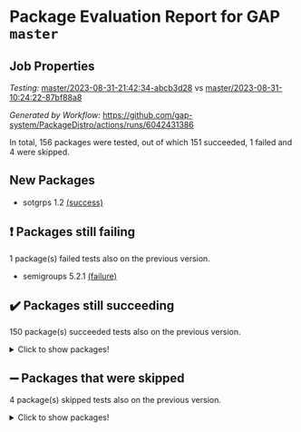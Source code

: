# Package Evaluation Report for GAP `master`

## Job Properties

*Testing:* [master/2023-08-31-21:42:34-abcb3d28](https://github.com/gap-system/PackageDistro/blob/data/reports/master/2023-08-31-21:42:34-abcb3d28) vs [master/2023-08-31-10:24:22-87bf88a8](https://github.com/gap-system/PackageDistro/blob/data/reports/master/2023-08-31-10:24:22-87bf88a8)

*Generated by Workflow:* https://github.com/gap-system/PackageDistro/actions/runs/6042431386

In total, 156 packages were tested, out of which 151 succeeded, 1 failed and 4 were skipped.

## New Packages

- sotgrps 1.2 [(success)](https://github.com/gap-system/PackageDistro/actions/runs/6042431386/job/16397974351)

## :exclamation: Packages still failing

1 package(s) failed tests also on the previous version.
- semigroups 5.2.1 [(failure)](https://github.com/gap-system/PackageDistro/actions/runs/6042431386/job/16397972848)

## :heavy_check_mark: Packages still succeeding

150 package(s) succeeded tests also on the previous version.
<details><summary>Click to show packages!</summary>

- 4ti2interface 2023.02-04 [(success)](https://github.com/gap-system/PackageDistro/actions/runs/6042431386/job/16397954326)
- ace 5.6.2 [(success)](https://github.com/gap-system/PackageDistro/actions/runs/6042431386/job/16397954483)
- aclib 1.3.2 [(success)](https://github.com/gap-system/PackageDistro/actions/runs/6042431386/job/16397954601)
- agt 0.3.1 [(success)](https://github.com/gap-system/PackageDistro/actions/runs/6042431386/job/16397954719)
- alnuth 3.2.1 [(success)](https://github.com/gap-system/PackageDistro/actions/runs/6042431386/job/16397954856)
- anupq 3.3.0 [(success)](https://github.com/gap-system/PackageDistro/actions/runs/6042431386/job/16397954983)
- atlasrep 2.1.6 [(success)](https://github.com/gap-system/PackageDistro/actions/runs/6042431386/job/16397955129)
- autodoc 2023.06.19 [(success)](https://github.com/gap-system/PackageDistro/actions/runs/6042431386/job/16397955283)
- automata 1.15 [(success)](https://github.com/gap-system/PackageDistro/actions/runs/6042431386/job/16397955415)
- automgrp 1.3.2 [(success)](https://github.com/gap-system/PackageDistro/actions/runs/6042431386/job/16397955550)
- autpgrp 1.11 [(success)](https://github.com/gap-system/PackageDistro/actions/runs/6042431386/job/16397955711)
- cap 2023.08-18 [(success)](https://github.com/gap-system/PackageDistro/actions/runs/6042431386/job/16397955842)
- caratinterface 2.3.5 [(success)](https://github.com/gap-system/PackageDistro/actions/runs/6042431386/job/16397955964)
- cddinterface 2022.11.01 [(success)](https://github.com/gap-system/PackageDistro/actions/runs/6042431386/job/16397956093)
- circle 1.6.6 [(success)](https://github.com/gap-system/PackageDistro/actions/runs/6042431386/job/16397956248)
- classicpres 1.22 [(success)](https://github.com/gap-system/PackageDistro/actions/runs/6042431386/job/16397956391)
- cohomolo 1.6.11 [(success)](https://github.com/gap-system/PackageDistro/actions/runs/6042431386/job/16397956551)
- congruence 1.2.5 [(success)](https://github.com/gap-system/PackageDistro/actions/runs/6042431386/job/16397956703)
- corelg 1.56 [(success)](https://github.com/gap-system/PackageDistro/actions/runs/6042431386/job/16397956829)
- crime 1.6 [(success)](https://github.com/gap-system/PackageDistro/actions/runs/6042431386/job/16397956945)
- crisp 1.4.6 [(success)](https://github.com/gap-system/PackageDistro/actions/runs/6042431386/job/16397957080)
- crypting 0.10.4 [(success)](https://github.com/gap-system/PackageDistro/actions/runs/6042431386/job/16397957216)
- cryst 4.1.26 [(success)](https://github.com/gap-system/PackageDistro/actions/runs/6042431386/job/16397957350)
- crystcat 1.1.10 [(success)](https://github.com/gap-system/PackageDistro/actions/runs/6042431386/job/16397957499)
- ctbllib 1.3.6 [(success)](https://github.com/gap-system/PackageDistro/actions/runs/6042431386/job/16397957641)
- cubefree 1.19 [(success)](https://github.com/gap-system/PackageDistro/actions/runs/6042431386/job/16397957785)
- curlinterface 2.3.2 [(success)](https://github.com/gap-system/PackageDistro/actions/runs/6042431386/job/16397957911)
- cvec 2.8.1 [(success)](https://github.com/gap-system/PackageDistro/actions/runs/6042431386/job/16397958053)
- datastructures 0.3.0 [(success)](https://github.com/gap-system/PackageDistro/actions/runs/6042431386/job/16397958174)
- deepthought 1.0.6 [(success)](https://github.com/gap-system/PackageDistro/actions/runs/6042431386/job/16397958318)
- design 1.8 [(success)](https://github.com/gap-system/PackageDistro/actions/runs/6042431386/job/16397958432)
- difsets 2.3.1 [(success)](https://github.com/gap-system/PackageDistro/actions/runs/6042431386/job/16397958546)
- digraphs 1.6.2 [(success)](https://github.com/gap-system/PackageDistro/actions/runs/6042431386/job/16397958681)
- edim 1.3.7 [(success)](https://github.com/gap-system/PackageDistro/actions/runs/6042431386/job/16397958809)
- example 4.3.4 [(success)](https://github.com/gap-system/PackageDistro/actions/runs/6042431386/job/16397958943)
- examplesforhomalg 2023.08-01 [(success)](https://github.com/gap-system/PackageDistro/actions/runs/6042431386/job/16397959072)
- factint 1.6.3 [(success)](https://github.com/gap-system/PackageDistro/actions/runs/6042431386/job/16397959230)
- ferret 1.0.9 [(success)](https://github.com/gap-system/PackageDistro/actions/runs/6042431386/job/16397959361)
- fga 1.5.0 [(success)](https://github.com/gap-system/PackageDistro/actions/runs/6042431386/job/16397959510)
- fining 1.5.6 [(success)](https://github.com/gap-system/PackageDistro/actions/runs/6042431386/job/16397959656)
- float 1.0.3 [(success)](https://github.com/gap-system/PackageDistro/actions/runs/6042431386/job/16397959829)
- format 1.4.3 [(success)](https://github.com/gap-system/PackageDistro/actions/runs/6042431386/job/16397959979)
- forms 1.2.9 [(success)](https://github.com/gap-system/PackageDistro/actions/runs/6042431386/job/16397960099)
- fplsa 1.2.6 [(success)](https://github.com/gap-system/PackageDistro/actions/runs/6042431386/job/16397960230)
- fr 2.4.12 [(success)](https://github.com/gap-system/PackageDistro/actions/runs/6042431386/job/16397960337)
- francy 2.0.3 [(success)](https://github.com/gap-system/PackageDistro/actions/runs/6042431386/job/16397960475)
- fwtree 1.3 [(success)](https://github.com/gap-system/PackageDistro/actions/runs/6042431386/job/16397960640)
- gapdoc 1.6.6 [(success)](https://github.com/gap-system/PackageDistro/actions/runs/6042431386/job/16397960772)
- gauss 2023.02-04 [(success)](https://github.com/gap-system/PackageDistro/actions/runs/6042431386/job/16397960900)
- gaussforhomalg 2023.08-01 [(success)](https://github.com/gap-system/PackageDistro/actions/runs/6042431386/job/16397961030)
- gbnp 1.0.5 [(success)](https://github.com/gap-system/PackageDistro/actions/runs/6042431386/job/16397961173)
- generalizedmorphismsforcap 2023.08-02 [(success)](https://github.com/gap-system/PackageDistro/actions/runs/6042431386/job/16397961320)
- genss 1.6.8 [(success)](https://github.com/gap-system/PackageDistro/actions/runs/6042431386/job/16397961459)
- gradedmodules 2023.08-01 [(success)](https://github.com/gap-system/PackageDistro/actions/runs/6042431386/job/16397961587)
- gradedringforhomalg 2023.08-01 [(success)](https://github.com/gap-system/PackageDistro/actions/runs/6042431386/job/16397961705)
- grape 4.9.0 [(success)](https://github.com/gap-system/PackageDistro/actions/runs/6042431386/job/16397961855)
- groupoids 1.73 [(success)](https://github.com/gap-system/PackageDistro/actions/runs/6042431386/job/16397961994)
- grpconst 2.6.4 [(success)](https://github.com/gap-system/PackageDistro/actions/runs/6042431386/job/16397962134)
- guarana 0.96.3 [(success)](https://github.com/gap-system/PackageDistro/actions/runs/6042431386/job/16397962312)
- guava 3.18 [(success)](https://github.com/gap-system/PackageDistro/actions/runs/6042431386/job/16397962493)
- hap 1.58 [(success)](https://github.com/gap-system/PackageDistro/actions/runs/6042431386/job/16397962638)
- hapcryst 0.1.15 [(success)](https://github.com/gap-system/PackageDistro/actions/runs/6042431386/job/16397962789)
- hecke 1.5.3 [(success)](https://github.com/gap-system/PackageDistro/actions/runs/6042431386/job/16397962975)
- help 3.5 [(success)](https://github.com/gap-system/PackageDistro/actions/runs/6042431386/job/16397963126)
- homalg 2023.08-01 [(success)](https://github.com/gap-system/PackageDistro/actions/runs/6042431386/job/16397963320)
- homalgtocas 2023.08-01 [(success)](https://github.com/gap-system/PackageDistro/actions/runs/6042431386/job/16397963553)
- idrel 2.45 [(success)](https://github.com/gap-system/PackageDistro/actions/runs/6042431386/job/16397963746)
- images 1.3.1 [(success)](https://github.com/gap-system/PackageDistro/actions/runs/6042431386/job/16397963879)
- intpic 0.3.0 [(success)](https://github.com/gap-system/PackageDistro/actions/runs/6042431386/job/16397964021)
- io 4.8.1 [(success)](https://github.com/gap-system/PackageDistro/actions/runs/6042431386/job/16397964159)
- io_forhomalg 2023.02-04 [(success)](https://github.com/gap-system/PackageDistro/actions/runs/6042431386/job/16397964279)
- irredsol 1.4.4 [(success)](https://github.com/gap-system/PackageDistro/actions/runs/6042431386/job/16397964421)
- json 2.1.1 [(success)](https://github.com/gap-system/PackageDistro/actions/runs/6042431386/job/16397964569)
- jupyterkernel 1.5.0 [(success)](https://github.com/gap-system/PackageDistro/actions/runs/6042431386/job/16397964765)
- jupyterviz 1.5.6 [(success)](https://github.com/gap-system/PackageDistro/actions/runs/6042431386/job/16397965336)
- kan 1.36 [(success)](https://github.com/gap-system/PackageDistro/actions/runs/6042431386/job/16397965509)
- kbmag 1.5.11 [(success)](https://github.com/gap-system/PackageDistro/actions/runs/6042431386/job/16397965663)
- laguna 3.9.6 [(success)](https://github.com/gap-system/PackageDistro/actions/runs/6042431386/job/16397965808)
- liealgdb 2.2.1 [(success)](https://github.com/gap-system/PackageDistro/actions/runs/6042431386/job/16397965970)
- liepring 2.8 [(success)](https://github.com/gap-system/PackageDistro/actions/runs/6042431386/job/16397966157)
- liering 2.4.2 [(success)](https://github.com/gap-system/PackageDistro/actions/runs/6042431386/job/16397966337)
- linearalgebraforcap 2023.08-08 [(success)](https://github.com/gap-system/PackageDistro/actions/runs/6042431386/job/16397966527)
- localizeringforhomalg 2023.08-01 [(success)](https://github.com/gap-system/PackageDistro/actions/runs/6042431386/job/16397966690)
- loops 3.4.3 [(success)](https://github.com/gap-system/PackageDistro/actions/runs/6042431386/job/16397966843)
- lpres 1.0.3 [(success)](https://github.com/gap-system/PackageDistro/actions/runs/6042431386/job/16397966988)
- majoranaalgebras 1.5.1 [(success)](https://github.com/gap-system/PackageDistro/actions/runs/6042431386/job/16397967137)
- mapclass 1.4.6 [(success)](https://github.com/gap-system/PackageDistro/actions/runs/6042431386/job/16397967286)
- matgrp 0.70 [(success)](https://github.com/gap-system/PackageDistro/actions/runs/6042431386/job/16397967424)
- matricesforhomalg 2023.08-01 [(success)](https://github.com/gap-system/PackageDistro/actions/runs/6042431386/job/16397967563)
- modisom 2.5.4 [(success)](https://github.com/gap-system/PackageDistro/actions/runs/6042431386/job/16397967690)
- modulepresentationsforcap 2023.08-03 [(success)](https://github.com/gap-system/PackageDistro/actions/runs/6042431386/job/16397967862)
- modules 2023.08-01 [(success)](https://github.com/gap-system/PackageDistro/actions/runs/6042431386/job/16397968016)
- monoidalcategories 2023.08-11 [(success)](https://github.com/gap-system/PackageDistro/actions/runs/6042431386/job/16397968145)
- nconvex 2022.09-01 [(success)](https://github.com/gap-system/PackageDistro/actions/runs/6042431386/job/16397968296)
- nilmat 1.4.2 [(success)](https://github.com/gap-system/PackageDistro/actions/runs/6042431386/job/16397968465)
- nock 1.5 [(success)](https://github.com/gap-system/PackageDistro/actions/runs/6042431386/job/16397968657)
- normalizinterface 1.3.6 [(success)](https://github.com/gap-system/PackageDistro/actions/runs/6042431386/job/16397968820)
- nq 2.5.10 [(success)](https://github.com/gap-system/PackageDistro/actions/runs/6042431386/job/16397968959)
- numericalsgps 1.3.1 [(success)](https://github.com/gap-system/PackageDistro/actions/runs/6042431386/job/16397969089)
- openmath 11.5.3 [(success)](https://github.com/gap-system/PackageDistro/actions/runs/6042431386/job/16397969263)
- orb 4.9.0 [(success)](https://github.com/gap-system/PackageDistro/actions/runs/6042431386/job/16397969453)
- packagemanager 1.4.1 [(success)](https://github.com/gap-system/PackageDistro/actions/runs/6042431386/job/16397969593)
- patternclass 2.4.3 [(success)](https://github.com/gap-system/PackageDistro/actions/runs/6042431386/job/16397969767)
- permut 2.0.4 [(success)](https://github.com/gap-system/PackageDistro/actions/runs/6042431386/job/16397969994)
- polenta 1.3.10 [(success)](https://github.com/gap-system/PackageDistro/actions/runs/6042431386/job/16397970204)
- polymaking 0.8.6 [(success)](https://github.com/gap-system/PackageDistro/actions/runs/6042431386/job/16397970372)
- primgrp 3.4.4 [(success)](https://github.com/gap-system/PackageDistro/actions/runs/6042431386/job/16397970511)
- profiling 2.5.4 [(success)](https://github.com/gap-system/PackageDistro/actions/runs/6042431386/job/16397970647)
- qpa 1.34 [(success)](https://github.com/gap-system/PackageDistro/actions/runs/6042431386/job/16397970790)
- quagroup 1.8.3 [(success)](https://github.com/gap-system/PackageDistro/actions/runs/6042431386/job/16397971050)
- radiroot 2.9 [(success)](https://github.com/gap-system/PackageDistro/actions/runs/6042431386/job/16397971384)
- rcwa 4.7.1 [(success)](https://github.com/gap-system/PackageDistro/actions/runs/6042431386/job/16397971487)
- rds 1.8 [(success)](https://github.com/gap-system/PackageDistro/actions/runs/6042431386/job/16397971639)
- recog 1.4.2 [(success)](https://github.com/gap-system/PackageDistro/actions/runs/6042431386/job/16397971803)
- repndecomp 1.3.0 [(success)](https://github.com/gap-system/PackageDistro/actions/runs/6042431386/job/16397971946)
- repsn 3.1.1 [(success)](https://github.com/gap-system/PackageDistro/actions/runs/6042431386/job/16397972086)
- resclasses 4.7.3 [(success)](https://github.com/gap-system/PackageDistro/actions/runs/6042431386/job/16397972238)
- ringsforhomalg 2023.08-01 [(success)](https://github.com/gap-system/PackageDistro/actions/runs/6042431386/job/16397972374)
- sco 2023.08-01 [(success)](https://github.com/gap-system/PackageDistro/actions/runs/6042431386/job/16397972526)
- scscp 2.4.1 [(success)](https://github.com/gap-system/PackageDistro/actions/runs/6042431386/job/16397972703)
- sglppow 2.3 [(success)](https://github.com/gap-system/PackageDistro/actions/runs/6042431386/job/16397972988)
- sgpviz 0.999.5 [(success)](https://github.com/gap-system/PackageDistro/actions/runs/6042431386/job/16397973126)
- simpcomp 2.1.14 [(success)](https://github.com/gap-system/PackageDistro/actions/runs/6042431386/job/16397973289)
- singular 2023.02.09 [(success)](https://github.com/gap-system/PackageDistro/actions/runs/6042431386/job/16397973433)
- sl2reps 1.1 [(success)](https://github.com/gap-system/PackageDistro/actions/runs/6042431386/job/16397973579)
- sla 1.5.3 [(success)](https://github.com/gap-system/PackageDistro/actions/runs/6042431386/job/16397973695)
- smallgrp 1.5.3 [(success)](https://github.com/gap-system/PackageDistro/actions/runs/6042431386/job/16397973814)
- smallsemi 0.6.13 [(success)](https://github.com/gap-system/PackageDistro/actions/runs/6042431386/job/16397973926)
- sonata 2.9.6 [(success)](https://github.com/gap-system/PackageDistro/actions/runs/6042431386/job/16397974058)
- sophus 1.27 [(success)](https://github.com/gap-system/PackageDistro/actions/runs/6042431386/job/16397974198)
- spinsym 1.5.2 [(success)](https://github.com/gap-system/PackageDistro/actions/runs/6042431386/job/16397974488)
- standardff 0.9.4 [(success)](https://github.com/gap-system/PackageDistro/actions/runs/6042431386/job/16397974665)
- symbcompcc 1.3.2 [(success)](https://github.com/gap-system/PackageDistro/actions/runs/6042431386/job/16397974846)
- thelma 1.3 [(success)](https://github.com/gap-system/PackageDistro/actions/runs/6042431386/job/16397975003)
- tomlib 1.2.9 [(success)](https://github.com/gap-system/PackageDistro/actions/runs/6042431386/job/16397975243)
- toolsforhomalg 2023.07-01 [(success)](https://github.com/gap-system/PackageDistro/actions/runs/6042431386/job/16397975436)
- toric 1.9.5 [(success)](https://github.com/gap-system/PackageDistro/actions/runs/6042431386/job/16397975613)
- toricvarieties 2022.07.13 [(success)](https://github.com/gap-system/PackageDistro/actions/runs/6042431386/job/16397975769)
- transgrp 3.6.4 [(success)](https://github.com/gap-system/PackageDistro/actions/runs/6042431386/job/16397975897)
- ugaly 4.1.3 [(success)](https://github.com/gap-system/PackageDistro/actions/runs/6042431386/job/16397976032)
- unipot 1.5 [(success)](https://github.com/gap-system/PackageDistro/actions/runs/6042431386/job/16397976175)
- unitlib 4.2.0 [(success)](https://github.com/gap-system/PackageDistro/actions/runs/6042431386/job/16397976344)
- utils 0.82 [(success)](https://github.com/gap-system/PackageDistro/actions/runs/6042431386/job/16397976516)
- uuid 0.7 [(success)](https://github.com/gap-system/PackageDistro/actions/runs/6042431386/job/16397976676)
- walrus 0.9991 [(success)](https://github.com/gap-system/PackageDistro/actions/runs/6042431386/job/16397976818)
- wedderga 4.10.4 [(success)](https://github.com/gap-system/PackageDistro/actions/runs/6042431386/job/16397977032)
- xmod 2.91 [(success)](https://github.com/gap-system/PackageDistro/actions/runs/6042431386/job/16397977170)
- xmodalg 1.23 [(success)](https://github.com/gap-system/PackageDistro/actions/runs/6042431386/job/16397977360)
- yangbaxter 0.10.3 [(success)](https://github.com/gap-system/PackageDistro/actions/runs/6042431386/job/16397977544)
- zeromqinterface 0.14 [(success)](https://github.com/gap-system/PackageDistro/actions/runs/6042431386/job/16397977699)
</details>

## :heavy_minus_sign: Packages that were skipped

4 package(s) skipped tests also on the previous version.
<details><summary>Click to show packages!</summary>

- browse 1.8.21 [(skipped)](https://github.com/gap-system/PackageDistro/actions/runs/6042431386/job/16397525332)
- itc 1.5.1 [(skipped)](https://github.com/gap-system/PackageDistro/actions/runs/6042431386/job/16397525332)
- polycyclic 2.16 [(skipped)](https://github.com/gap-system/PackageDistro/actions/runs/6042431386/job/16397525332)
- xgap 4.31 [(skipped)](https://github.com/gap-system/PackageDistro/actions/runs/6042431386/job/16397525332)
</details>

